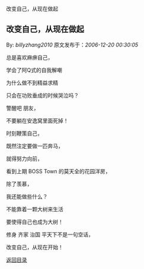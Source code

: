 改变自己，从现在做起
## 改变自己，从现在做起

By: *billyzhang2010* 原文发布于：*2006-12-20 00:30:05*

总是喜欢麻痹自己，

学会了阿Q式的自我解嘲

 

为什么做不到精益求精

只会在功败垂成的时候哭泣吗？

 

警醒吧 朋友，

不要躺在安逸窝里面死掉！

 

时刻鞭策自己，

既然注定要做一匹奔马，

就得努力向前，

 

看到上期 BOSS Town 的莫天全的花园洋房，

除了羡慕，

我还能做些什么？

不能靠着一颗大树来生活

要使得自己也成为大树！

 

修身 齐家 治国 平天下不是一句空话，

改变自己，从现在开始！

[返回目录](index.html)
